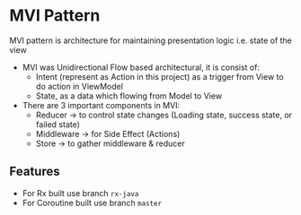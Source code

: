 # MVI Pattern
MVI pattern is architecture for maintaining presentation logic i.e. state of the view

- MVI was Unidirectional Flow based architectural, it is consist of:
  - Intent (represent as Action in this project) as a trigger from View to do action in ViewModel
  - State, as a data which flowing from Model to View
- There are 3 important components in MVI:
    - Reducer -> to control state changes (Loading state, success state, or failed state)
    - Middleware -> for Side Effect (Actions)
    - Store -> to gather middleware & reducer

## Features
- For Rx built use branch `rx-java`
- For Coroutine built use branch `master`
